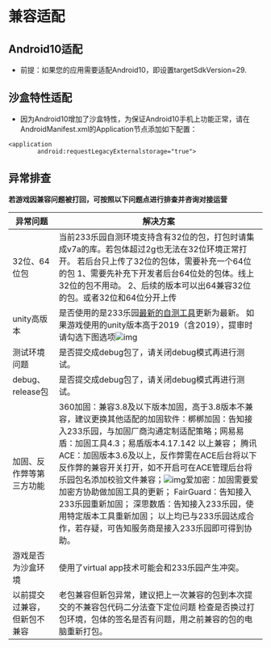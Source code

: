 # 兼容适配

## Android10适配

- 前提：如果您的应用需要适配Android10，即设置targetSdkVersion=29. 

## 沙盒特性适配

- 因为Android10增加了沙盒特性，为保证Android10手机上功能正常，请在AndroidManifest.xml的Application节点添加如下配置：

```Plaintext
<application
        android:requestLegacyExternalstorage="true">
```
## 异常排查

**若游戏因兼容问题被打回，可按照以下问题点进行排查并咨询对接运营**

| **异常问题**                 | **解决方案**                                                 |
| ---------------------------- | ------------------------------------------------------------ |
| 32位、64位包                 | 当前233乐园自测环境支持含有32位的包，打包时请集成v7a的库。若包体超过2g也无法在32位环境正常打开。 若后台只上传了32位的包体，需要补充一个64位的包 1、需要先补充下开发者后台64位处的包体。线上32位的包不用动。 2、后续的版本可以出64兼容32位的包。或者32位和64位分开上传 |
| unity高版本                  | 是否使用的是233乐园[最新的自测工具](https://dev.233leyuan.com/#/ad_process)更新为最新。  如果游戏使用的unity版本高于2019（含2019），提审时请勾选下图选项![img](https://arkimg.ark.online/(null)-20240520170627574.png) |
| 测试环境问题                 | 是否提交成debug包了，请关闭debug模式再进行测试。             |
| debug、release包             | 是否提交成debug包了，请关闭debug模式再进行测试。             |
| 加固、反作弊等第三方功能     | 360加固：兼容3.8及以下版本加固，高于3.8版本不兼容，建议更换其他适配的加固软件：梆梆加固：告知接入233乐园，与加固厂商沟通定制适配策略；网易易盾：加固工具4.3；易盾版本4.17.142 以上兼容； 腾讯ACE：加固版本3.6及以上，反作弊需在ACE后台将以下反作弊的兼容开关打开，如不开启可在ACE管理后台将乐园包名添加校验文件兼容；![img](https://arkimg.ark.online/(null)-20240520170627985.png)爱加密：加固需要爱加密方协助做加固工具的更新； FairGuard：告知接入233乐园重新加固； 深思数盾：告知接入233乐园，使用特定版本工具重新加固； 以上均已与233乐园达成合作，若存疑，可告知服务商是接入233乐园即可得到协助。 |
| 游戏是否为沙盒环境           | 使用了virtual app技术可能会和233乐园产生冲突。               |
| 以前提交过兼容，但新包不兼容 | 老包兼容但新包异常，建议把上一次兼容的包到本次提交的不兼容包代码二分法查下定位问题 检查是否换过打包环境，包体的签名是否有问题，用之前兼容的包的电脑重新打包。 |